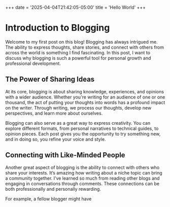 +++
date = '2025-04-04T21:42:05-05:00'
title = 'Hello World'
+++

# Introduction to Blogging

Welcome to my first post on this blog! Blogging has always intrigued me. The ability to express thoughts, share stories, and connect with others from across the world is something I find fascinating. In this post, I want to discuss why blogging is such a powerful tool for personal growth and professional development.

## The Power of Sharing Ideas

At its core, blogging is about sharing knowledge, experiences, and opinions with a wider audience. Whether you're writing for an audience of one or one thousand, the act of putting your thoughts into words has a profound impact on the writer. Through writing, we process our thoughts, develop new perspectives, and learn more about ourselves.

Blogging can also serve as a great way to express creativity. You can explore different formats, from personal narratives to technical guides, to opinion pieces. Each post gives you the opportunity to try something new, and in doing so, you refine your voice and style.

## Connecting with Like-Minded People

Another great aspect of blogging is the ability to connect with others who share your interests. It’s amazing how writing about a niche topic can bring a community together. I’ve learned so much from reading other blogs and engaging in conversations through comments. These connections can be both professionally and personally rewarding.

For example, a fellow blogger might have
